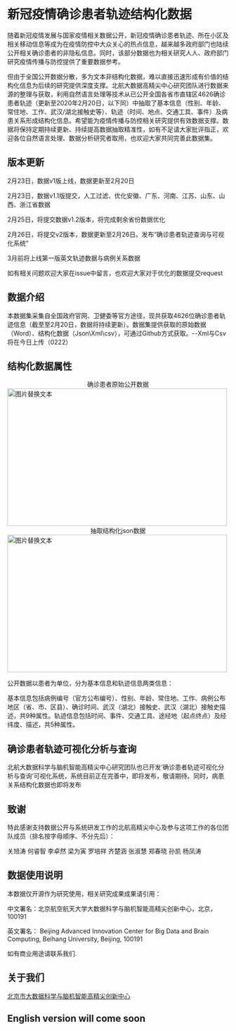 # 新冠疫情确诊患者轨迹结构化数据
   随着新冠疫情发展与国家疫情相关数据公开，新冠疫情确诊患者轨迹、所在小区及相关移动信息等成为在疫情防控中大众关心的热点信息，越来越多政府部门也陆续公开相关确诊患者的非隐私信息。同时，该部分数据也为相关研究人人、政府部门研究疫情传播与防控提供了重要数据参考。

   但由于全国公开数据分散，多为文本非结构化数据，难以直接迅速形成有价值的结构化信息为后续的研究提供深度支撑。北航大数据高精尖中心研究团队进行数据来源的整理与获取，利用自然语言处理等技术从已公开全国各省市直辖区4626确诊患者轨迹（更新至2020年2月20日，以下同）中抽取了基本信息（性别、年龄、常住地、工作、武汉/湖北接触史等）、轨迹（时间、地点、交通工具、事件）及病患关系形成结构化信息。希望能为疫情传播与防控相关研究提供有效数据支撑。数据将保持定期持续更新、持续提高数据抽取精准性，如有不足请大家批评指正，欢迎各位自然语言处理、数据分析研究者取用，也欢迎大家共同完善此数据集。
  
## 版本更新
   2月23日，数据v1版上线，数据更新至2月20日
   
   2月23日，数据v1.1版提交，人工过滤、优化安徽、广东、河南、江苏、山东、山西、浙江省数据
   
   2月25日，将提交数据v1.2版本，将完成剩余省份数据优化
   
   2月26日，将提交v2版本，数据更新至2月26日。发布“确诊患者轨迹查询与可视化系统”
   
   3月前将上线第一版英文轨迹数据与病例关系数据
      
   如有相关问题欢迎大家在issue中留言，也欢迎大家对于优化的数据提交request

## 数据介绍
本数据集采集自全国政府官网、卫健委等官方途径，现共获取4626位确诊患者轨迹信息（截至至2月20日，数据将持续更新）。数据集提供获取的原始数据（Word）、结构化数据（Json\Xml\csv），可通过Github方式获取。--Xml与Csv将在今日上传（0222）

## 结构化数据属性

<center>确诊患者原始公开数据</center>
<img src="https://github.com/BDBC-KG-NLP/track_data/blob/master/IMG/%E7%A1%AE%E8%AF%8A%E6%82%A3%E8%80%85%E5%85%AC%E5%BC%80%E5%8E%9F%E5%A7%8B%E6%95%B0%E6%8D%AE.png" alt="图片替换文本" width="500" height="313" align="bottom" />

<center>抽取结构化json数据</center>
<img src="https://github.com/BDBC-KG-NLP/track_data/blob/master/IMG/json%E6%A0%BC%E5%BC%8F%E6%95%B0%E6%8D%AE.png" alt="图片替换文本" width="500" height="313" align="bottom" />

公开数据以患者为单位，分为基本信息和轨迹信息两类信息：

基本信息包括病例编号（官方公布编号）、性别、年龄、常住地、工作、病例公布地区（省、市、区县）、确诊时间、武汉（湖北）接触史、武汉（湖北）接触史描述，共9种属性。轨迹信息包括时间、事件、交通工具、途经地（起点终点）及经纬度、描述，共5种属性。

## 确诊患者轨迹可视化分析与查询
北航大数据科学与脑机智能高精尖中心研究团队也已开发‘确诊患者轨迹可视化分析与查询’可视化系统，系统目前正在完善中，即将发布，敬请期待。同时，病患关系结构化数据也即将发布

## 致谢
特此感谢支持数据公开与系统研发工作的北航高精尖中心及参与这项工作的各位团队成员（排名按字母顺序、不分先后）：

关旭涛 何睿智 李卓然 梁为寅 罗培祥 齐楚涵 张淑慧 郑春晓 孙凯 杨凤涛

## 数据使用说明
本数据仅开源作为研究使用，相关研究成果成果请引用：

   中文署名：北京航空航天大学大数据科学与脑机智能高精尖创新中心，北京， 100191 

   英文署名： Beijing Advanced Innovation Center for Big Data and Brain Computing, Beihang University, Beijing, 100191

如有商业用途请联系我们.

## 关于我们

[北京市大数据科学与脑机智能高精尖创新中心][1]

[1]:http://bdbc.buaa.edu.cn/?lang=zh

## English version will come soon
